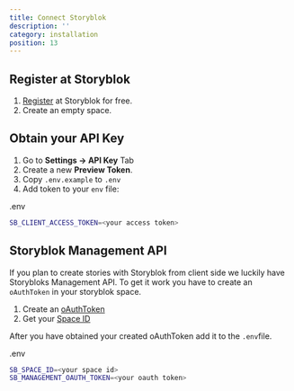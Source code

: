 ```yaml
---
title: Connect Storyblok
description: ''
category: installation
position: 13
---
```


## Register at Storyblok

1. [Register](https://app.storyblok.com/#!/signup) at Storyblok for free.
2. Create an empty space.

## Obtain your API Key

1. Go to **Settings -> API Key** Tab
2. Create a new **Preview Token**. 
3. Copy `.env.example` to `.env`
4. Add token to your `env` file:

.env
```bash
SB_CLIENT_ACCESS_TOKEN=<your access token>
```

## Storyblok Management API

If you plan to create stories with Storyblok from client side we luckily  have Storybloks Management API. To get it work you have to create an `oAuthToken` in your storyblok space. 

1. Create an [oAuthToken](http://app.storyblok.com/#!/me/account)
2. Get your [Space ID](https://www.storyblok.com/faq/where-can-i-find-my-space-id)

After you have obtained your created oAuthToken add it to the `.env`file.

.env
```bash
SB_SPACE_ID=<your space id>
SB_MANAGEMENT_OAUTH_TOKEN=<your oauth token>
```